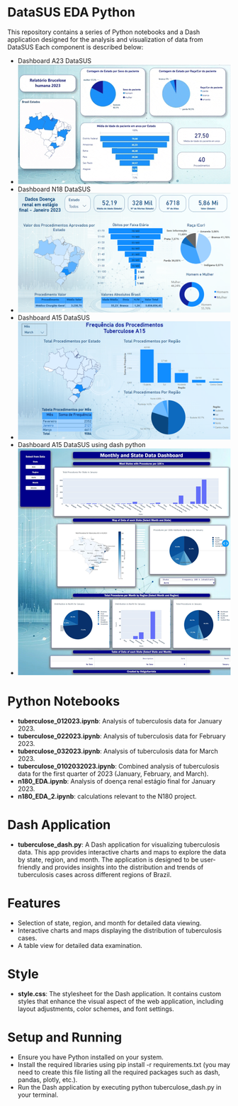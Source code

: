 # DataSUS EDA Python
This repository contains a series of Python notebooks and a Dash application designed for the analysis and visualization of data from DataSUS Each component is described below:

- Dashboard A23 DataSUS
- ![Power BI Dashboard](assets/a23_bi.gif)
- Dashboard N18 DataSUS
- ![Power BI Dashboard](assets/n180_bi.png)
- Dashboard A15 DataSUS
- ![Power BI Dashboard](assets/tuberculose_bi.png)
- Dashboard A15 DataSUS using dash python
- ![Dashboard Python](assets/tuberculose_dash.jpeg)

# Python Notebooks
- **tuberculose_012023.ipynb**: Analysis of tuberculosis data for January 2023.
- **tuberculose_022023.ipynb**: Analysis of tuberculosis data for February 2023.
- **tuberculose_032023.ipynb**: Analysis of tuberculosis data for March 2023.
- **tuberculose_0102032023.ipynb**: Combined analysis of tuberculosis data for the first quarter of 2023 (January, February, and March).
- **n180_EDA.ipynb**: Analysis of doença renal estágio final for January 2023.
- **n180_EDA_2.ipynb**: calculations relevant to the N180 project.

# Dash Application
- **tuberculose_dash.py**: A Dash application for visualizing tuberculosis data. This app provides interactive charts and maps to explore the data by state, region, and month. The application is designed to be user-friendly and provides insights into the distribution and trends of tuberculosis cases across different regions of Brazil.
# Features
- Selection of state, region, and month for detailed data viewing.
- Interactive charts and maps displaying the distribution of tuberculosis cases.
- A table view for detailed data examination.
# Style
- **style.css**: The stylesheet for the Dash application. It contains custom styles that enhance the visual aspect of the web application, including layout adjustments, color schemes, and font settings.
# Setup and Running
- Ensure you have Python installed on your system.
- Install the required libraries using pip install -r requirements.txt (you may need to create this file listing all the required packages such as dash, pandas, plotly, etc.).
- Run the Dash application by executing python tuberculose_dash.py in your terminal.
